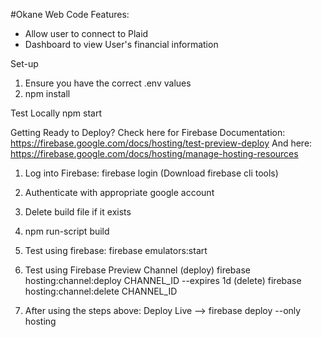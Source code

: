 #Okane Web Code
Features: 
- Allow user to connect to Plaid
- Dashboard to view User's financial information

Set-up
1) Ensure you have the correct .env values
2) npm install

Test Locally
npm start

Getting Ready to Deploy?
Check here for Firebase Documentation: https://firebase.google.com/docs/hosting/test-preview-deploy
And here: https://firebase.google.com/docs/hosting/manage-hosting-resources

1) Log into Firebase: firebase login (Download firebase cli tools)
2) Authenticate with appropriate google account
3) Delete build file if it exists
4) npm run-script build
5) Test using firebase: 
    firebase emulators:start
6) Test using Firebase Preview Channel
    (deploy) firebase hosting:channel:deploy CHANNEL_ID --expires 1d
    (delete) firebase hosting:channel:delete CHANNEL_ID

4) After using the steps above:
Deploy Live --> firebase deploy --only hosting

